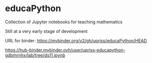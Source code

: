 # educaPython

Collection of Jupyter notebooks for teaching mathematics

Still at a very early stage of development

URL for binder: https://mybinder.org/v2/gh/upriss/educaPython/HEAD

https://hub-binder.mybinder.ovh/user/upriss-educapython-gdbmrnhx/lab/tree/ds11.ipynb